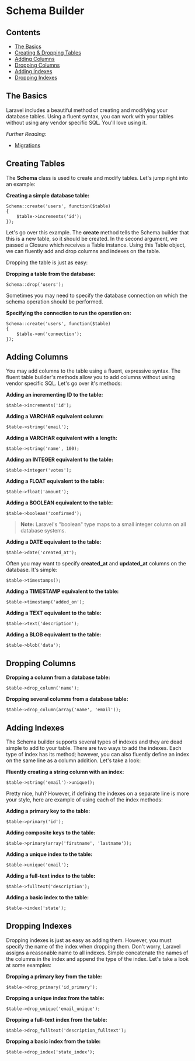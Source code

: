 # Schema Builder

## Contents

- [The Basics](#the-basics)
- [Creating & Dropping Tables](#creating-tables)
- [Adding Columns](#adding-columns)
- [Dropping Columns](#dropping-columns)
- [Adding Indexes](#adding-indexes)
- [Dropping Indexes](#dropping-indexes)

<a name="the-basics"></a>
## The Basics

Laravel includes a beautiful method of creating and modifying your database tables. Using a fluent syntax, you can work with your tables without using any vendor specific SQL. You'll love using it.

*Further Reading:*

- [Migrations](/docs/database/migrations)

<a name="creating-tables"></a>
## Creating Tables

The **Schema** class is used to create and modify tables. Let's jump right into an example:

**Creating a simple database table:**

	Schema::create('users', function($table)
	{
		$table->increments('id');
	});

Let's go over this example. The **create** method tells the Schema builder that this is a new table, so it should be created. In the second argument, we passed a Closure which receives a Table instance. Using this Table object, we can fluently add and drop columns and indexes on the table.

Dropping the table is just as easy:

**Dropping a table from the database:**

	Schema::drop('users');

Sometimes you may need to specify the database connection on which the schema operation should be performed.

**Specifying the connection to run the operation on:**

	Schema::create('users', function($table)
	{
		$table->on('connection');
	});

<a name="adding-columns"></a>
## Adding Columns

You may add columns to the table using a fluent, expressive syntax. The fluent table builder's methods allow you to add columns without using vendor specific SQL. Let's go over it's methods:

**Adding an incrementing ID to the table:**

	$table->increments('id');

**Adding a VARCHAR equivalent column:**

	$table->string('email');

**Adding a VARCHAR equivalent with a length:**

	$table->string('name', 100);

**Adding an INTEGER equivalent to the table:**

	$table->integer('votes');

**Adding a FLOAT equivalent to the table:**

	$table->float('amount');

**Adding a BOOLEAN equivalent to the table:**

	$table->boolean('confirmed');

> **Note:** Laravel's "boolean" type maps to a small integer column on all database systems.

**Adding a DATE equivalent to the table:**

	$table->date('created_at');

Often you may want to specify **created\_at** and **updated\_at** columns on the database. It's simple:

	$table->timestamps();

**Adding a TIMESTAMP equivalent to the table:**

	$table->timestamp('added_on');

**Adding a TEXT equivalent to the table:**

	$table->text('description');

**Adding a BLOB equivalent to the table:**

	$table->blob('data');

<a name="dropping-columns"></a>
## Dropping Columns

**Dropping a column from a database table:**

	$table->drop_column('name');

**Dropping several columns from a database table:**

	$table->drop_column(array('name', 'email'));

<a name="adding-indexes"></a>
## Adding Indexes

The Schema builder supports several types of indexes and they are dead simple to add to your table. There are two ways to add the indexes. Each type of index has its method; however, you can also fluently define an index on the same line as a column addition. Let's take a look:

**Fluently creating a string column with an index:**

	$table->string('email')->unique();

Pretty nice, huh? However, if defining the indexes on a separate line is more your style, here are example of using each of the index methods:

**Adding a primary key to the table:**

	$table->primary('id');

**Adding composite keys to the table:**

	$table->primary(array('firstname', 'lastname'));

**Adding a unique index to the table:**

	$table->unique('email');

**Adding a full-text index to the table:**

	$table->fulltext('description');

**Adding a basic index to the table:**

	$table->index('state');

<a name="dropping-indexes"></a>
## Dropping Indexes

Dropping indexes is just as easy as adding them. However, you must specify the name of the index when dropping them. Don't worry, Laravel assigns a reasonable name to all indexes. Simple concatenate the names of the columns in the index and append the type of the index. Let's take a look at some examples:

**Dropping a primary key from the table:**

	$table->drop_primary('id_primary');

**Dropping a unique index from the table:**

	$table->drop_unique('email_unique');

**Dropping a full-text index from the table:**

	$table->drop_fulltext('description_fulltext');

**Dropping a basic index from the table:**

	$table->drop_index('state_index');